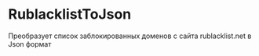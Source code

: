 # RublacklistToJson
 Преобразует список заблокированных доменов с сайта rublacklist.net в Json формат
